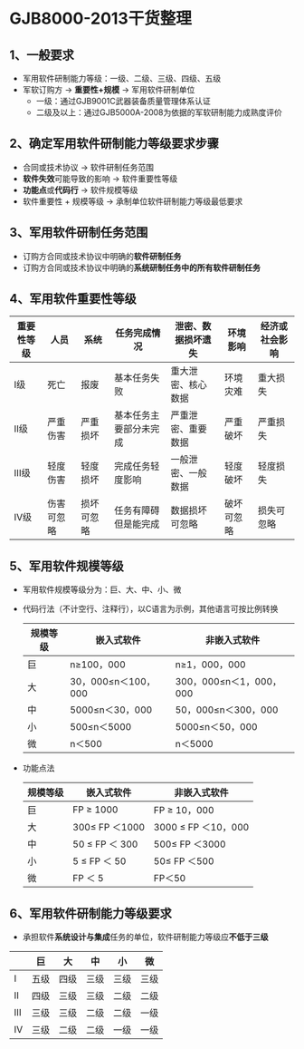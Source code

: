# GJB8000-2013干货整理

## 1、一般要求

- 军用软件研制能力等级：一级、二级、三级、四级、五级
- 军软订购方 → **重要性+规模** → 军用软件研制单位
  - 一级：通过GJB9001C武器装备质量管理体系认证
  - 二级及以上：通过GJB5000A-2008为依据的军软研制能力成熟度评价

## 2、确定军用软件研制能力等级要求步骤

- 合同或技术协议 → 软件研制任务范围
- **软件失效**可能导致的影响 → 软件重要性等级
- **功能点**或**代码行** → 软件规模等级
- 软件重要性 + 规模等级 → 承制单位软件研制能力等级最低要求

## 3、军用软件研制任务范围

- 订购方合同或技术协议中明确的**软件研制任务**
- 订购方合同或技术协议中明确的**系统研制任务中的所有软件研制任务**

## 4、军用软件重要性等级

| 重要性等级 | 人员       | 系统       | 任务完成情况           | 泄密、数据损坏遗失 | 环境影响   | 经济或社会影响 |
| ---------- | ---------- | ---------- | ---------------------- | ------------------ | ---------- | -------------- |
| Ⅰ级        | 死亡       | 报废       | 基本任务失败           | 重大泄密、核心数据 | 环境灾难   | 重大损失       |
| Ⅱ级        | 严重伤害   | 严重损坏   | 基本任务主要部分未完成 | 严重泄密、重要数据 | 严重破坏   | 严重损失       |
| Ⅲ级        | 轻度伤害   | 轻度损坏   | 完成任务轻度影响       | 一般泄密、一般数据 | 轻度破坏   | 轻度损失       |
| Ⅳ级        | 伤害可忽略 | 损坏可忽略 | 任务有障碍但是能完成   | 数据损坏可忽略     | 破坏可忽略 | 损失可忽略     |

## 5、军用软件规模等级

- 军用软件规模等级分为：巨、大、中、小、微

- 代码行法（不计空行、注释行），以C语言为示例，其他语言可按比例转换

  | 规模等级 | 嵌入式软件          | 非嵌入式软件            |
  | -------- | ------------------- | ----------------------- |
  | 巨       | n≥100，000          | n≥1，000，000           |
  | 大       | 30，000≤n＜100，000 | 300，000≤n＜1，000，000 |
  | 中       | 5000≤n＜30，000     | 50，000≤n＜300，000     |
  | 小       | 500≤n＜5000         | 5000≤n＜50，000         |
  | 微       | n＜500              | n＜5000                 |

- 功能点法

  | 规模等级 | 嵌入式软件     | 非嵌入式软件        |
  | -------- | -------------- | ------------------- |
  | 巨       | FP ≥ 1000      | FP ≥ 10，000        |
  | 大       | 300≤ FP ＜1000 | 3000 ≤ FP ＜10，000 |
  | 中       | 50 ≤ FP ＜ 300 | 500≤ FP ＜3000      |
  | 小       | 5 ≤  FP ＜ 50  | 50≤ FP ＜500        |
  | 微       | FP ＜ 5        | FP＜50              |

## 6、军用软件研制能力等级要求

- 承担软件**系统设计与集成**任务的单位，软件研制能力等级应**不低于三级**

  

|      | 巨   | 大   | 中   | 小   | 微   |
| ---- | ---- | ---- | ---- | ---- | ---- |
| Ⅰ    | 五级 | 四级 | 三级 | 三级 | 三级 |
| Ⅱ    | 四级 | 三级 | 三级 | 二级 | 二级 |
| Ⅲ    | 三级 | 三级 | 二级 | 二级 | 一级 |
| Ⅳ    | 三级 | 二级 | 二级 | 一级 | 一级 |

